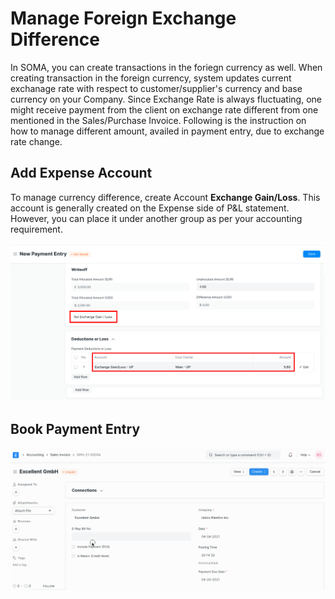 
# Manage Foreign Exchange Difference


In SOMA, you can create transactions in the foriegn currency as well. When creating transaction in the foreign currency, system updates current exchanage rate with respect to customer/supplier's currency and base currency on your Company. Since Exchange Rate is always fluctuating, one might receive payment from the client on exchange rate different from one mentioned in the Sales/Purchase Invoice. Following is the instruction on how to manage different amount, availed in payment entry, due to exchange rate change.


## Add Expense Account


To manage currency difference, create Account **Exchange Gain/Loss**. This account is generally created on the Expense side of P&L statement. However, you can place it under another group as per your accounting requirement.


![Exchange Gain/Loss Ledger](/files/exchange-gain-loss-ledger.png)


## Book Payment Entry


![Auto Calculate Exchange Gain Loss](/files/exchange-gain-loss-auto-calculation.gif)


